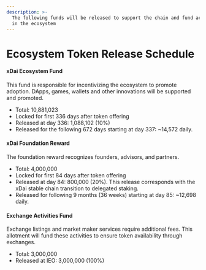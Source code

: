 ```yaml
---
description: >-
  The following funds will be released to support the chain and fund activities
  in the ecosystem
---
```


# Ecosystem Token Release Schedule

#### xDai Ecosystem Fund

This fund is responsible for incentivizing the ecosystem to promote adoption. DApps, games, wallets and other innovations will be supported and promoted.

* Total: 10,881,023
* Locked for first 336 days after token offering
* Released at day 336: 1,088,102 \(10%\)
* Released for the following 672 days starting at day 337: ~14,572 daily. 

#### xDai Foundation Reward

The foundation reward recognizes founders, advisors, and partners.

* Total: 4,000,000
* Locked for first 84 days after token offering
* Released at day 84: 800,000 \(20%\). This release corresponds with the xDai stable chain transition to delegated staking.
* Released for following 9 months \(36 weeks\) starting at day 85: ~12,698 daily.

#### Exchange Activities Fund

Exchange listings and market maker services require additional fees. This allotment will fund these activities to ensure token availability through exchanges.

* Total: 3,000,000
* Released at IEO: 3,000,000 \(100%\)

